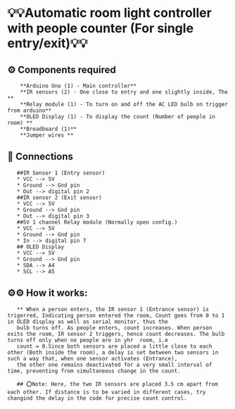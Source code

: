 #    💡💡Automatic room light controller with people counter (For single entry/exit)💡💡
##    ⚙️ Components required
        **Arduino Uno (1) - Main controller**
        **IR sensors (2) - One close to entry and one slightly inside, The **
        **Relay module (1) - To turn on and off the AC LED bulb on trigger from arduino**
        **OLED Display (1) - To display the count (Number of people in room) **
        **Breadboard (1)**
        **Jumper wires **

##     🔗 Connections
       ##IR Sensor 1 (Entry sensor)
       * VCC --> 5V 
       * Ground --> Gnd pin
       * Out --> digital pin 2
       ##IR sensor 2 (Exit sensor)
       * VCC --> 5V
       * Ground --> Gnd pin
       * Out --> digital pin 3
       ##5V 1 channel Relay module (Normally open config.)
       * VCC --> 5V
       * Ground --> Gnd pin
       * In --> digital pin 7
       ## OLED Display
       * VCC --> 5V
       * Ground --> Gnd pin
       * SDA --> A4
       * SCL --> A5
       
##      ⚙️⚙️ How it works:
       ** When a person enters, the IR sensor 1 (Entrance sensor) is trigerred, Indicating person entered the room, Count goes from 0 to 1 in OLED display as well as serial monitor, thus the
       bulb turns off. As people enters, count increases. When person exits the room, IR sensor 2 triggers, hence count decreases. The bulb turns off only when no people are in yhr  room, i.e
       count = 0.Since both sensors are placed a little close to each other (Both inside the room), a delay is set between two sensors in such a way that, when one sensor activates (Entrance),
       the other one remains deactivated for a very small interval of time, preventing from simultaneous change in the count.
       
       ## ⭕Note: Here, the two IR sensors are placed 3.5 cm apart from each other. If distance is to be varied in different cases, try changind the delay in the code for precise count control.
       


       
       
       


